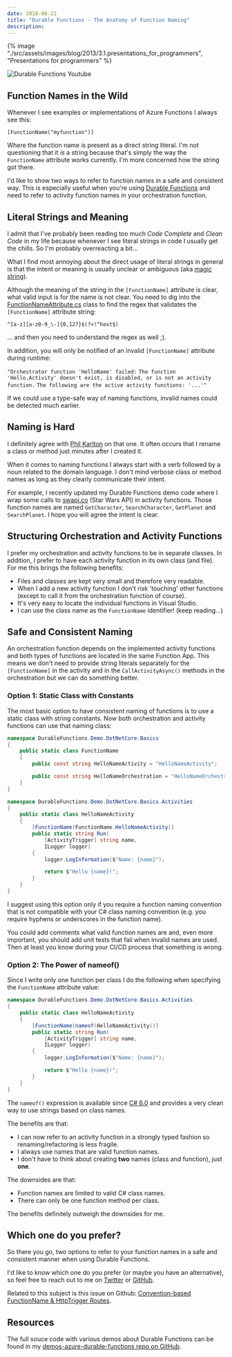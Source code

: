 ```yaml
---
date: 2018-06-21
title: "Durable Functions - The Anatomy of Function Naming"
description:
---
```


{% image "./src/assets/images/blog/2013/3.1.presentations_for_programmers", "Presentations for programmers" %}

![Durable Functions Youtube](/articles/2018/32.function-naming.png)

## Function Names in the Wild

Whenever I see examples or implementations of Azure Functions I always see this:

 `[FunctionName("myfunction")]`
 
Where the function name is present as a direct string literal. I'm not questioning that it *is* a string because that's simply the way the `FunctionName` attribute works currently. I'm more concerned how the string got there. 

I'd like to show two ways to refer to function names in a safe and consistent way. This is especially useful when you're using [Durable Functions](https://docs.microsoft.com/en-us/azure/azure-functions/durable-functions-overview) and need to refer to activity function names in your orchestration function.

## Literal Strings and Meaning

I admit that I've probably been reading too much *Code Complete* and *Clean Code* in my life because whenever I see literal strings in code I usually get the chills. So I'm probably overreacting a bit...

What I find most annoying about the direct usage of literal strings in general is that the intent or meaning is usually unclear or ambiguous (aka [magic string](https://en.wikipedia.org/wiki/Magic_string)). 

Although the meaning of the string in the `[FunctionName]` attribute is clear, what valid input is for the name is not clear. You need to dig into the [FunctionNameAttribute.cs](https://github.com/Azure/azure-webjobs-sdk/blob/9f96d3f1e63ae1241431990f256f1b2e6880167f/src/Microsoft.Azure.WebJobs/FunctionNameAttribute.cs#L34) class to find the regex that validates the `[FunctionName]` attribute string:

 `^[a-z][a-z0-9_\-]{0,127}$(?<!^host$)` 

... and then you need to understand the regex as well ;).

In addition, you will only be notified of an invalid `[FunctionName]` attribute during runtime: 

`"Orchestrator function 'HelloName' failed:` 
`The function 'Hello.Activity' doesn't exist, is disabled, or is not an activity function.` 
`The following are the active activity functions: '...'"`

If we could use a type-safe way of naming functions, invalid names could be detected much earlier.

## Naming is Hard

I definitely agree with [Phil Karlton](https://skeptics.stackexchange.com/questions/19836/has-phil-karlton-ever-said-there-are-only-two-hard-things-in-computer-science) on that one. It often occurs that I rename a class or method just minutes after I created it.

When it comes to naming functions I always start with a verb followed by a noun related to the domain language. I don't mind verbose class or method names as long as they clearly communicate their intent.

For example, I recently updated my Durable Functions demo code where I wrap some calls to [swapi.co](http://swapi.co) (Star Wars API) in activity functions. Those function names are named `GetCharacter`, `SearchCharacter`, `GetPlanet` and `SearchPlanet`. I hope you will agree the intent is clear.

## Structuring Orchestration and Activity Functions

I prefer my orchestration and activity functions to be in separate classes. In addition, I prefer to have each activity function in its own class (and file). For me this brings the following benefits:

- Files and classes are kept very small and therefore very readable.
- When I add a new activity function I don't risk 'touching' other functions (except to call it from the orchestration function of course).
- It's very easy to locate the individual functions in Visual Studio.
- I can use the class name as the `FunctionName` identifier! (keep reading...)

## Safe and Consistent Naming

An orchestration function depends on the implemented activity functions and both types of functions are located in the same Function App. This means we don't need to provide string literals separately for the `[FunctionName]` in the activity and in the `CallActivityAsync()` methods in the orchestration but we can do something better.

### Option 1: Static Class with Constants

The most basic option to have consistent naming of functions is to use a static class with string constants. Now both orchestration and activity functions can use that naming class:

```csharp
namespace DurableFunctions.Demo.DotNetCore.Basics
{
    public static class FunctionName
    {
        public const string HelloNameActivity = "HelloNameActivity";

        public const string HelloNameOrchestration = "HelloNameOrchestration";
    }
}
```

```csharp
namespace DurableFunctions.Demo.DotNetCore.Basics.Activities
{
    public static class HelloNameActivity
    {
        [FunctionName(FunctionName.HelloNameActivity)]
        public static string Run(
            [ActivityTrigger] string name,
            ILogger logger)
        {
            logger.LogInformation($"Name: {name}");

            return $"Hello {name}!";
        }
    }
}
```

I suggest using this option only if you require a function naming convention that is not compatible with your C# class naming convention (e.g. you require hyphens or underscores in the function name). 

You could add comments what valid function names are and, even more important, you should add unit tests that fail when invalid names are used. Then at least you know during your CI/CD process that something is wrong.

### Option 2: The Power of nameof()

Since I write only one function per class I do the following when specifying the `FunctionName` attribute value:

```csharp
namespace DurableFunctions.Demo.DotNetCore.Basics.Activities
{
    public static class HelloNameActivity
    {
        [FunctionName(nameof(HelloNameActivity))]
        public static string Run(
            [ActivityTrigger] string name,
            ILogger logger)
        {
            logger.LogInformation($"Name: {name}");

            return $"Hello {name}!";
        }
    }
}
```

The `nameof()` expression is available since [C# 6.0](https://docs.microsoft.com/en-us/dotnet/csharp/language-reference/keywords/nameof) and provides a very clean way to use strings based on class names.

The benefits are that:
- I can now refer to an activity function in a strongly typed fashion so renaming/refactoring is less fragile.
- I always use names that are valid function names.
- I don't have to think about creating __two__ names (class and function), just __one__.

The downsides are that:
- Function names are limited to valid C# class names.
- There can only be one function method per class.

The benefits definitely outweigh the downsides for me.

## Which one do you prefer?

So there you go, two options to refer to your function names in a safe and consistent manner when using Durable Functions. 

I'd like to know which one do you prefer (or maybe you have an alternative), so feel free to reach out to me on [Twitter](https://twitter.com/marcduiker) or [GitHub](https://github.com/marcduiker/demos-azure-durable-functions/issues).

Related to this subject is this issue on Github: [Convention-based FunctionName & HttpTrigger Routes](https://github.com/Azure/azure-functions-core-tools/issues/257).

## Resources

The full souce code with various demos about Durable Functions can be found in my [demos-azure-durable-functions repo on GitHub](https://github.com/marcduiker/demos-azure-durable-functions).
